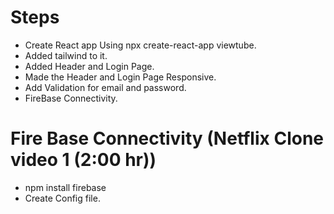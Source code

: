 # Steps
- Create React app Using npx create-react-app viewtube.
- Added tailwind to it.
- Added Header and Login Page.
- Made the Header and Login Page Responsive.
- Add Validation for email and password.
- FireBase Connectivity.


# Fire Base Connectivity (Netflix Clone video 1 (2:00 hr))
- npm install firebase
- Create Config file.
